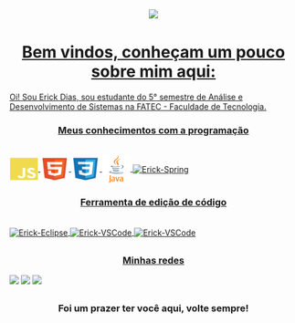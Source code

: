 
<div align="center">
  <a href="https://github.com/erickbeavis">
  <img height="180em" src="https://github-readme-stats.vercel.app/api?username=erickbeavis&show_icons=true&theme=default&include_all_commits=true&count_private=true"/>
</div>

<h1 align="center"> Bem vindos, conheçam um pouco sobre mim aqui: </h1>


Oi! Sou Erick Dias, sou estudante do 5° semestre de Análise e Desenvolvimento de Sistemas na FATEC - Faculdade de Tecnologia.

<h3 align="center"> Meus conhecimentos com a programação </h3>
<div style="display: inline_block"><br>
  <img title="JavaScript" align="center" alt="Erick-Js" height="40" width="50" src="https://raw.githubusercontent.com/devicons/devicon/master/icons/javascript/javascript-plain.svg">
  <img title="HTML" align="center" alt="Erick-HTML" height="40" width="50" src="https://raw.githubusercontent.com/devicons/devicon/master/icons/html5/html5-original.svg">
  <img title="CSS" align="center" alt="Erick-CSS" height="40" width="50" src="https://raw.githubusercontent.com/devicons/devicon/master/icons/css3/css3-original.svg">
  <img title="Java" align="center" alt="Erick-Java" height="50" width="50" src="https://raw.githubusercontent.com/github/explore/5b3600551e122a3277c2c5368af2ad5725ffa9a1/topics/java/java.png">
    <img title="Spring" align="center" alt="Erick-Spring" height="40" width="45" src="https://devkico.itexto.com.br/wp-content/uploads/2014/08/spring-boot-project-logo-300x270.png">
</div>

<h3 align="center"> Ferramenta de edição de código </h3>
<div style="display: inline_block"><br>
    <img title="Eclipse" align="center" alt="Erick-Eclipse" width="40px" src="https://algol.dev/wp-content/uploads/2020/10/logo-eclipse.png">
    <img title="NodeJS" align="center" alt="Erick-VSCode" width="40px" src="https://img.icons8.com/fluent/48/000000/visual-studio-code-2019.png">
    <img title="Sublime" align="center" alt="Erick-VSCode" width="40px" src="https://www.seekpng.com/png/full/242-2425273_sublime-text-icon-sublime-text-3-icon-png.png">
</div>
  
##

  <h3 align="center"> Minhas redes </h3>
  
<div> 
  <a href="https://instagram.com/erickbeavis" target="_blank"><img src="https://img.shields.io/badge/-Instagram-%23E4405F?style=for-the-badge&logo=instagram&logoColor=white" target="_blank"></a>
  <a href="https://www.linkedin.com/in/erick-dias-de-sousa-5b6399218" target="_blank"><img src="https://img.shields.io/badge/-LinkedIn-%230077B5?style=for-the-badge&logo=linkedin&logoColor=white" target="_blank"></a>
    <a href="https://www.github.com/erickbeavis" target="_blank"><img src="https://img.shields.io/badge/GitHub-100000?style=for-the-badge&logo=github&logoColor=white" target="_blank"></a>
</div>
  
##
  
  <h3 align="center"> Foi um prazer ter você aqui, volte sempre! </h3>
  
